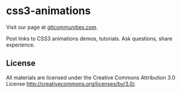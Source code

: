 # css3-animations

Visit our page at [gitcommunities.com](http://gitcommunities.com/communities/css3-animations).

Post links to CSS3 animations demos, tutorials. Ask questions, share experience.
## License
All materials are licensed under the Creative Commons Attribution 3.0 License
http://creativecommons.org/licenses/by/3.0/.